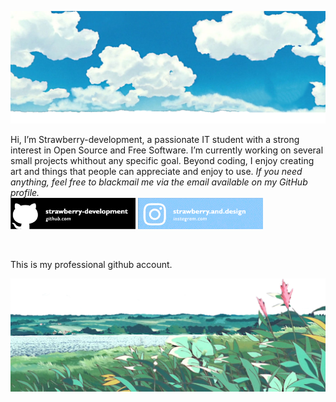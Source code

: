 ![head.png](https://github.com/strawberry-development/strawberry-development/blob/main/header.png)


Hi, I’m Strawberry-development, a passionate IT student with a strong interest in Open Source and Free Software. I’m currently working on several small projects whithout any specific goal. Beyond coding, I enjoy creating art and things that people can appreciate and enjoy to use.
<em>If you need anything, feel free to blackmail me via the email available on my GitHub profile.</em><br>
<a href="https://github.com/strawberry-development"><img src="https://github.com/strawberry-development/strawberry-development/blob/main/github-banner.png" style="width: 200px; height: auto;" /></a>
<a href="https://www.instagram.com/strawberry.and.design/"><img src="https://github.com/strawberry-development/strawberry-development/blob/main/instagram-banner.png" style="width: 200px; height: auto;" /></a>

<br>

This is my professional github account.

![footer.png](https://github.com/strawberry-development/strawberry-development/blob/main/footer.png)
